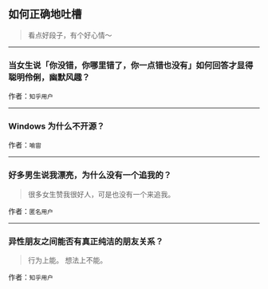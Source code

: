 ## 如何正确地吐槽

> 看点好段子，有个好心情～


 
---

### 当女生说「你没错，你哪里错了，你一点错也没有」如何回答才显得聪明伶俐，幽默风趣？

> 


作者：`知乎用户`

---

### Windows 为什么不开源？

> 


作者：`喻宙`

---

### 好多男生说我漂亮，为什么没有一个追我的？

> 很多女生赞我很好人，可是也没有一个来追我。


作者：`匿名用户`

---

### 异性朋友之间能否有真正纯洁的朋友关系？

> 行为上能。
> 想法上不能。


作者：`知乎用户`